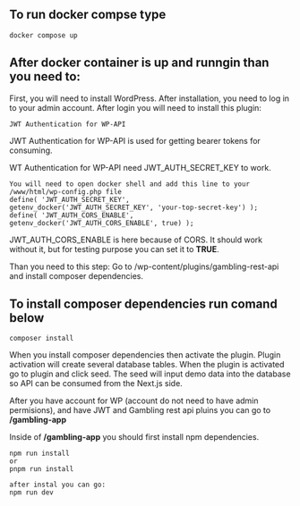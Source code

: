 ## To run docker compse type

```
docker compose up

```

## After docker container is up and runngin than you need to:

First, you will need to install WordPress. After installation, you need to log in to your admin account. After login you will need to install this plugin:

```
JWT Authentication for WP-API
```

JWT Authentication for WP-API is used for getting bearer tokens for consuming.

WT Authentication for WP-API need JWT_AUTH_SECRET_KEY to work.

```
You will need to open docker shell and add this line to your
/www/html/wp-config.php file
define( 'JWT_AUTH_SECRET_KEY',       getenv_docker('JWT_AUTH_SECRET_KEY', 'your-top-secret-key') );
define( 'JWT_AUTH_CORS_ENABLE',       getenv_docker('JWT_AUTH_CORS_ENABLE', true) );

```

JWT_AUTH_CORS_ENABLE is here because of CORS. It should work without it, but for testing purpose you can set it to **TRUE**.

Than you need to this step: Go to /wp-content/plugins/gambling-rest-api and install composer dependencies.

## To install composer dependencies run comand below

```
composer install

```

When you install composer dependencies then activate the plugin. Plugin activation will create several database tables. When the plugin is activated go to plugin and click seed. The seed will input demo data into the database so API can be consumed from the Next.js side.

After you have account for WP (account do not need to have admin permisions), and have JWT and Gambling rest api pluins you can go to **/gambling-app**

Inside of **/gambling-app** you should first install npm dependencies.

```
npm run install
or
pnpm run install

after instal you can go:
npm run dev

```
